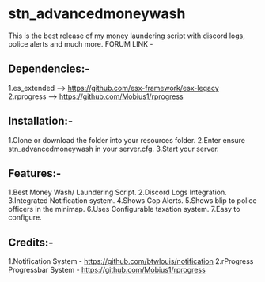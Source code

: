 # stn_advancedmoneywash
This is the best release of my money laundering script with discord logs, police alerts and much more.
FORUM LINK - 
## Dependencies:-
1.es_extended   --> https://github.com/esx-framework/esx-legacy
2.rprogress     --> https://github.com/Mobius1/rprogress

## Installation:-
1.Clone or download the folder into your resources folder.
2.Enter ensure stn_advancedmoneywash in your server.cfg.
3.Start your server.

## Features:-
1.Best Money Wash/ Laundering Script.
2.Discord Logs Integration.
3.Integrated Notification system.
4.Shows Cop Alerts.
5.Shows blip to police officers in the minimap.
6.Uses Configurable taxation system.
7.Easy to configure.

## Credits:-
1.Notification System - https://github.com/btwlouis/notification
2.rProgress Progressbar System - https://github.com/Mobius1/rprogress
